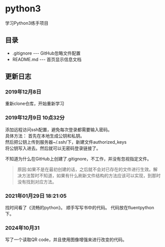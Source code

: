# python3
学习Python3练手项目

## 目录
* .gitignore --- GitHub忽略文件配置
* README.md  --- 首页显示信息文档 

## 更新日志
### 2019年12月8日
重新clone仓库，开始重新学习

### 2019年12月9日 10点32分
添加远程访问ssh配置，避免每次登录都需要输入密码。  
具体方法：
首先在本地生成公钥和私钥。  
然后把公钥上传到服务器~/.ssh/下，新建文件authorized_keys  
将公钥写入进去。然后就可以无密码登录链接了。  

不知道为什么在GitHub上创建了.gitignore，不工作，并没有忽视指定文件。
> 原因:如果不是在最初创建的话，之后就不会对已存在的文件进行生效。解决方法暂时不知道，如果有什么刷新文件结构的方法应该可以实现，到那时没有找到对应方法。

### 2021年01月29日 18:21:05
找时间看了《流畅的python》。
顺手写写书中的代码。
代码放在fluentpython下。

### 2024年10月31
写了一个读取QR code，并且使用图像增强来进行改变的代码。 